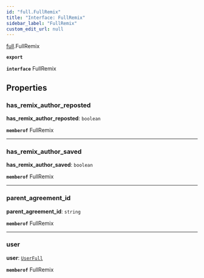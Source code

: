 ```yaml
---
id: "full.FullRemix"
title: "Interface: FullRemix"
sidebar_label: "FullRemix"
custom_edit_url: null
---
```


[full](../namespaces/full.md).FullRemix

**`export`**

**`interface`** FullRemix

## Properties

### has\_remix\_author\_reposted

 **has\_remix\_author\_reposted**: `boolean`

**`memberof`** FullRemix

___

### has\_remix\_author\_saved

 **has\_remix\_author\_saved**: `boolean`

**`memberof`** FullRemix

___

### parent\_agreement\_id

 **parent\_agreement\_id**: `string`

**`memberof`** FullRemix

___

### user

 **user**: [`UserFull`](full.UserFull.md)

**`memberof`** FullRemix
